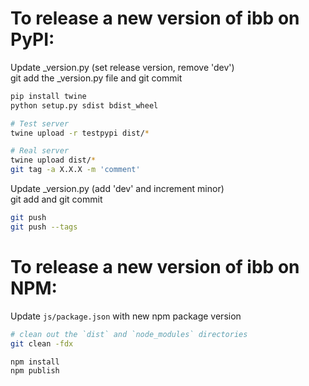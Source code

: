 # To release a new version of ibb on PyPI:
Update \_version.py (set release version, remove 'dev')  
git add the \_version.py file and git commit  

```bash
pip install twine
python setup.py sdist bdist_wheel

# Test server
twine upload -r testpypi dist/*

# Real server
twine upload dist/*
git tag -a X.X.X -m 'comment'
```

Update \_version.py (add 'dev' and increment minor)  
git add and git commit

```bash
git push
git push --tags
```


# To release a new version of ibb on NPM:
Update `js/package.json` with new npm package version

```bash
# clean out the `dist` and `node_modules` directories
git clean -fdx

npm install
npm publish
```
